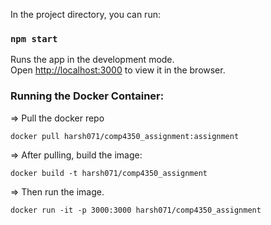 In the project directory, you can run:

### `npm start`

Runs the app in the development mode.\
Open [http://localhost:3000](http://localhost:3000) to view it in the browser.

### Running the Docker Container:

=> Pull the docker repo

`docker pull harsh071/comp4350_assignment:assignment`

=> After pulling, build the image: 

`docker build -t harsh071/comp4350_assignment`

=> Then run the image. 

`docker run -it -p 3000:3000 harsh071/comp4350_assignment`

